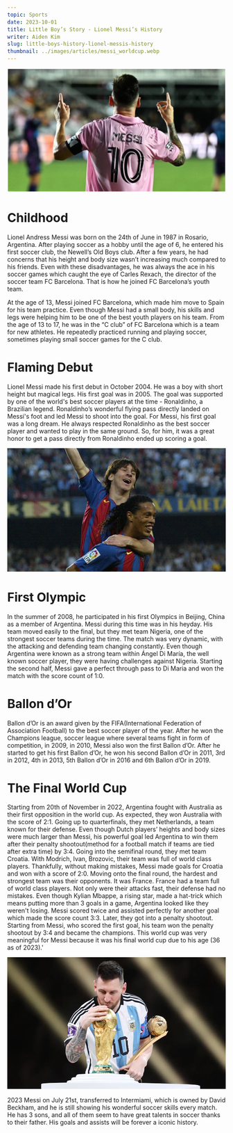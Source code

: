 ```yaml
---
topic: Sports
date: 2023-10-01
title: Little Boy’s Story - Lionel Messi’s History
writer: Aiden Kim
slug: little-boys-history-lionel-messis-history
thumbnail: ../images/articles/messi_worldcup.webp
---
```

![messi_intermiami](../images/articles/messi_intermiami.png)

# Childhood
Lionel Andress Messi was born on the 24th of June in 1987 in Rosario, Argentina. After playing soccer as a hobby until the age of 6, he entered his first soccer club, the Newell’s Old Boys club. After a few years, he had concerns that his height and body size wasn’t increasing much compared to his friends. Even with these disadvantages, he was always the ace in his soccer games which caught the eye of Carles Rexach, the director of the soccer team FC Barcelona. That is how he joined FC Barcelona’s youth team.

At the age of 13, Messi joined FC Barcelona, which made him move to Spain for his team practice. Even though Messi had a small body, his skills and legs were helping him to be one of the best youth players on his team. From the age of 13 to 17, he was in the “C club” of FC Barcelona which is a team for new athletes. He repeatedly practiced running and playing soccer, sometimes playing small soccer games for the C club.

# Flaming Debut
Lionel Messi made his first debut in October 2004. He was a boy with short height but magical legs. His first goal was in 2005. The goal was supported by one of the world's best soccer players at the time - Ronaldinho, a Brazilian legend. Ronaldinho’s wonderful flying pass directly landed on Messi's foot and led Messi to shoot into the goal. For Messi, his first goal was a long dream. He always respected Ronaldinho as the best soccer player and wanted to play in the same ground. So, for him, it was a great honor to get a pass directly from Ronaldinho ended up scoring a goal.

![messi_ronaldinho](../images/articles/messi_ronaldinho.jpeg)

# First Olympic
In the summer of 2008, he participated in his first Olympics in Beijing, China as a member of Argentina. Messi during this time was in his heyday. His team moved easily to the final, but they met team Nigeria, one of the strongest soccer teams during the time. The match was very dynamic, with the attacking and defending team changing constantly. Even though Argentina were known as a strong team within Ángel Di María, the well known soccer player, they were having challenges against Nigeria. Starting the second half, Messi gave a perfect through pass to Di Maria and won the match with the score count of 1:0.

# Ballon d’Or
Ballon d’Or is an award given by the FIFA(International Federation of Association Football) to the best soccer player of the year. After he won the Champions league, soccer league where several teams fight in form of competition, in 2009, in 2010, Messi also won the first Ballon d’Or. After he started to get his first Ballon d’Or, he won his second Ballon d’Or in 2011, 3rd in 2012, 4th in 2013,  5th Ballon d’Or in 2016 and 6th Ballon d’Or in 2019.

# The Final World Cup
Starting from 20th of November in 2022, Argentina fought with Australia as their first opposition in the world cup. As expected, they won Australia with the score of 2:1. Going up to quarterfinals, they met Netherlands, a team known for their defense. Even though Dutch players’ heights and body sizes were much larger than Messi, his powerful goal led Argentina to win them after their penalty shootout(method for a football match if teams are tied after extra time) by 3:4. Going into the semifinal round, they met team Croatia. With Modrich, Ivan, Brozovic, their team was full of world class players. Thankfully, without making mistakes, Messi made goals for Croatia and won with a score of 2:0. Moving onto the final round, the hardest and strongest team was their opponents. It was France. France had a team full of world class players. Not only were their attacks fast, their defense had no mistakes. Even though Kylian Mbappe, a rising star, made a hat-trick which means putting more than 3 goals in a game, Argentina looked like they weren't losing. Messi scored twice and assisted perfectly for another goal which made the score count 3:3. Later, they got into a penalty shootout. Starting from Messi, who scored the first goal, his team won the penalty shootout by 3:4 and became the champions. This world cup was very meaningful for Messi because it was his final world cup due to his age (36 as of 2023).'

![messi_worldcup](../images/articles/messi_worldcup.webp)

2023
Messi on July 21st, transferred to Intermiami, which is owned by David Beckham, and he is still showing his wonderful soccer skills every match. He has 3 sons, and all of them seem to have great talents in soccer thanks to their father. His goals and assists will be forever a iconic history.